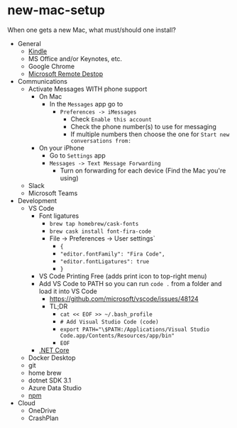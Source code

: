 # new-mac-setup
When one gets a new Mac, what must/should one install?

- General
  - [Kindle](https://apps.apple.com/us/app/kindle/id405399194?mt=12)
  - MS Office and/or Keynotes, etc.
  - Google Chrome
  - [Microsoft Remote Destop](https://apps.apple.com/us/app/microsoft-remote-desktop/id1295203466?mt=12)
- Communications
  - Activate Messages WITH phone support
    - On Mac
      - In the `Messages` app go to 
        - `Preferences -> iMessages`
          - Check `Enable this account`
          - Check the phone number(s) to use for messaging
          - If multiple numbers then choose the one for `Start new conversations from:`
    - On your iPhone
      - Go to `Settings` app
      - `Messages -> Text Message Forwarding`
        - Turn on forwarding for each device (Find the Mac you're using)    
  - Slack
  -  Microsoft Teams
- Development
  - VS Code
    - Font ligatures
      - `brew tap homebrew/cask-fonts`
      - `brew cask install font-fira-code`
      - File -> Preferences -> User settings`
        - `{` 
        - `"editor.fontFamily": "Fira Code",` 
        - `"editor.fontLigatures": true`
        - `}`
    - VS Code Printing Free (adds print icon to top-right menu)
    - Add VS Code to PATH so you can run `code .` from a folder and load it into VS Code
      - https://github.com/microsoft/vscode/issues/48124
      - TL;DR
        - `cat << EOF >> ~/.bash_profile`
        - `# Add Visual Studio Code (code)`
        - `export PATH="\$PATH:/Applications/Visual Studio Code.app/Contents/Resources/app/bin"`
        - `EOF`
    - [.NET Core](https://dotnet.microsoft.com/download/dotnet-core)
  - Docker Desktop
  - git
  - home brew
  - dotnet SDK 3.1
  - Azure Data Studio
  - [npm](https://treehouse.github.io/installation-guides/mac/node-mac.html)
- Cloud
  - OneDrive
  - CrashPlan
